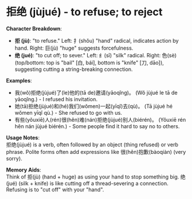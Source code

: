 # **拒绝 (jùjué) - to refuse; to reject**

**Character Breakdown**:  
- **拒 (jù)**: "to refuse." Left: 扌(shǒu) "hand" radical, indicates action by hand. Right: 巨(jù) "huge" suggests forcefulness.  
- **绝 (jué)**: "to cut off; to sever." Left: 纟(sī) "silk" radical. Right: 色(sè) (top/bottom: top is "bail" [白, bái], bottom is "knife" [刀, dāo]), suggesting cutting a string-breaking connection.

**Examples**:  
- 我(wǒ)拒绝(jùjué)了(le)他的(tā de)邀请(yāoqǐng)。 (Wǒ jùjué le tā de yāoqǐng.) - I refused his invitation.  
- 她(tā)拒绝(jùjué)和(hé)我们(wǒmen)一起(yīqǐ)去(qù)。 (Tā jùjué hé wǒmen yīqǐ qù.) - She refused to go with us.  
- 有些(yǒuxiē)人(rén)很(hěn)难(nán)拒绝(jùjué)别人(biérén)。 (Yǒuxiē rén hěn nán jùjué biérén.) - Some people find it hard to say no to others.

**Usage Notes**:  
拒绝(jùjué) is a verb, often followed by an object (thing refused) or verb phrase. Polite forms often add expressions like 很(hěn)抱歉(bàoqiàn) (very sorry).

**Memory Aids**:  
Think of 拒(jù) (hand + huge) as using your hand to stop something big. 绝(jué) (silk + knife) is like cutting off a thread-severing a connection. Refusing is to "cut off" with your "hand".